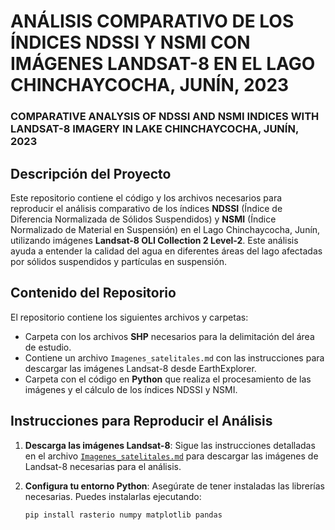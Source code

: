 # ANÁLISIS COMPARATIVO DE LOS ÍNDICES NDSSI Y NSMI CON IMÁGENES LANDSAT-8 EN EL LAGO CHINCHAYCOCHA, JUNÍN, 2023
### COMPARATIVE ANALYSIS OF NDSSI AND NSMI INDICES WITH LANDSAT-8 IMAGERY IN LAKE CHINCHAYCOCHA, JUNÍN, 2023

## Descripción del Proyecto

Este repositorio contiene el código y los archivos necesarios para reproducir el análisis comparativo de los índices **NDSSI** (Índice de Diferencia Normalizada de Sólidos Suspendidos) y **NSMI** (Índice Normalizado de Material en Suspensión) en el Lago Chinchaycocha, Junín, utilizando imágenes **Landsat-8 OLI Collection 2 Level-2**. Este análisis ayuda a entender la calidad del agua en diferentes áreas del lago afectadas por sólidos suspendidos y partículas en suspensión.

## Contenido del Repositorio

El repositorio contiene los siguientes archivos y carpetas:

- Carpeta con los archivos **SHP** necesarios para la delimitación del área de estudio.
- Contiene un archivo `Imagenes_satelitales.md` con las instrucciones para descargar las imágenes Landsat-8 desde EarthExplorer.
- Carpeta con el código en **Python** que realiza el procesamiento de las imágenes y el cálculo de los índices NDSSI y NSMI.

## Instrucciones para Reproducir el Análisis

1. **Descarga las imágenes Landsat-8**:
   Sigue las instrucciones detalladas en el archivo [`Imagenes_satelitales.md`](imagenes_satelitales/Imagenes_satelitales.md) para descargar las imágenes de Landsat-8 necesarias para el análisis.

2. **Configura tu entorno Python**:
   Asegúrate de tener instaladas las librerías necesarias. Puedes instalarlas ejecutando:
   ```bash
   pip install rasterio numpy matplotlib pandas
